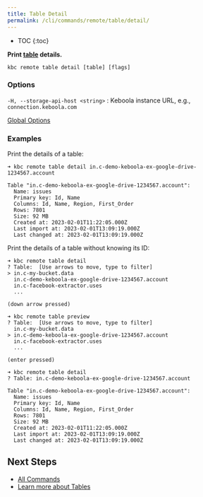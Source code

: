 ```yaml
---
title: Table Detail
permalink: /cli/commands/remote/table/detail/
---
```


* TOC
{:toc}

**Print [table](https://help.keboola.com/storage/tables/) details.**

```
kbc remote table detail [table] [flags]
```

### Options

`-H, --storage-api-host <string>`
: Keboola instance URL, e.g., `connection.keboola.com`

[Global Options](/cli/commands/#global-options)

### Examples

Print the details of a table:
```
➜ kbc remote table detail in.c-demo-keboola-ex-google-drive-1234567.account

Table "in.c-demo-keboola-ex-google-drive-1234567.account":
  Name: issues
  Primary key: Id, Name
  Columns: Id, Name, Region, First_Order
  Rows: 7801
  Size: 92 MB
  Created at: 2023-02-01T11:22:05.000Z
  Last import at: 2023-02-01T13:09:19.000Z
  Last changed at: 2023-02-01T13:09:19.000Z
```

Print the details of a table without knowing its ID:
```
➜ kbc remote table detail
? Table:  [Use arrows to move, type to filter]
> in.c-my-bucket.data
  in.c-demo-keboola-ex-google-drive-1234567.account
  in.c-facebook-extractor.uses
  ...

(down arrow pressed)

➜ kbc remote table preview
? Table:  [Use arrows to move, type to filter]
  in.c-my-bucket.data
> in.c-demo-keboola-ex-google-drive-1234567.account
  in.c-facebook-extractor.uses
  ...

(enter pressed)

➜ kbc remote table detail
? Table: in.c-demo-keboola-ex-google-drive-1234567.account

Table "in.c-demo-keboola-ex-google-drive-1234567.account":
  Name: issues
  Primary key: Id, Name
  Columns: Id, Name, Region, First_Order
  Rows: 7801
  Size: 92 MB
  Created at: 2023-02-01T11:22:05.000Z
  Last import at: 2023-02-01T13:09:19.000Z
  Last changed at: 2023-02-01T13:09:19.000Z
```

## Next Steps

- [All Commands](/cli/commands/)
- [Learn more about Tables](https://help.keboola.com/storage/tables/)

